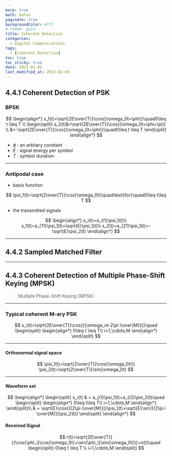 ```yaml
---
marp: true
math: katex
paginate: true
backgroundColor: #fff
# theme: gaia
title: Coherent Detection
categories:
  - Digital Communications
tags:
  - [Coherent Detection]
toc: true
toc_sticky: true
date: 2023-02-01
last_modified_at: 2023-02-03
---
```


## 4.4.1 Coherent Detection of PSK

### BPSK

$$
\begin{align*}
s_1(t)=\sqrt{2E\over{T}}\cos{(\omega_0t+\phi)}\quad0\leq t \leq T \\
\begin{split}
s_2(t)&=\sqrt{2E\over{T}}\cos{(\omega_0t+\phi+\pi)} \\
&=-\sqrt{2E\over{T}}\cos{(\omega_0t+\phi)}\quad0\leq t \leq T
\end{split}
\end{align*}
$$

* $\phi$ : an arbitary constant
* $E$ : signal energy per symbol
* $T$ : symbol duration

---

### Antipodal case

* basis function

$$
\psi_1(t)=\sqrt{2\over{T}}\cos{\omega_0t}\quad\text{for}\quad0\leq t\leq T
$$

* the transmitted signals

$$
\begin{align*}
s_i(t)=a_{i1}\psi_1(t)\\
s_1(t)=a_{11}\psi_1(t)=\sqrt{E}\psi_1(t)\\
s_2(t)=a_{21}\psi_1(t)=-\sqrt{E}\psi_2(t)
\end{align*}
$$

---

## 4.4.2 Sampled Matched Filter

---

## 4.4.3 Coherent Detection of Multiple Phase-Shift Keying (MPSK)

> Multiple Phase-Shift Keying (MPSK)

---

### Typical coherent M-ary PSK

$$
s_i(t)=\sqrt{2E\over{T}}\cos{({\omega_ot-2\pi i\over{M}})}\quad
\begin{split}
    \begin{align*}
        0\leq t \leq T\\
        i=1,\cdots,M
    \end{align*}
\end{split}
$$

---

#### Orthonormal signal space

$$
\psi_1(t)=\sqrt{2\over{T}}\cos{\omega_0t}\\
\psi_2(t)=\sqrt{2\over{T}}\sin{\omega_0t}
$$

---

#### Waveform set

$$
\begin{align*}
    \begin{split}
    s_i(t) & = a_{i1}\psi_1(t)+a_{i2}\psi_2(t)\quad
        \begin{split}
            \begin{align*}
                0\leq t\leq T\\
                i=1,\cdots,M
            \end{align*}
        \end{split}\\
    & = \sqrt{E}\cos{({2\pi i\over{M}})}\psi_1(t)+\sqrt{E}\sin{({2\pi i \over{M}})\psi_2(t)}
    \end{split}
\end{align*}
$$

#### Received Signal

$$
r(t)=\sqrt{2E\over{T}}{(\cos{\phi_i}\cos{\omega_0t}+\sin{\phi_i}\sin{\omega_0t})}+n(t)\quad
\begin{split}
0\leq t \leq T \\
i=1,\cdots,M
\end{split}
$$
